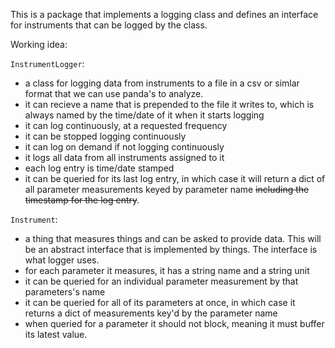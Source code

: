 This is a package that implements a logging class and defines an interface for instruments that can be logged by the class.

Working idea:

`InstrumentLogger`:
- a class for logging data from instruments to a file in a csv or simlar format that we can use panda's to analyze.
- it can recieve a name that is prepended to the file it writes to, which is always named by the time/date of it when it starts logging
- it can log continuously, at a requested frequency
- it can be stopped logging continuously
- it can log on demand if not logging continuously
- it logs all data from all instruments assigned to it
- each log entry is time/date stamped
- it can be queried for its last log entry, in which case it will return a dict of all parameter measurements keyed by parameter name ~~including the timestamp for the log entry~~.

`Instrument`: 
- a thing that measures things and can be asked to provide data.  This will be an abstract interface that is implemented by things.  The interface is what logger uses.
- for each parameter it measures, it has a string name and a string unit
- it can be queried for an individual parameter measurement by that parameters's name
- it can be queried for all of its parameters at once, in which case it returns a dict of measurements key'd by the parameter name 
- when queried for a parameter it should not block, meaning it must buffer its latest value.